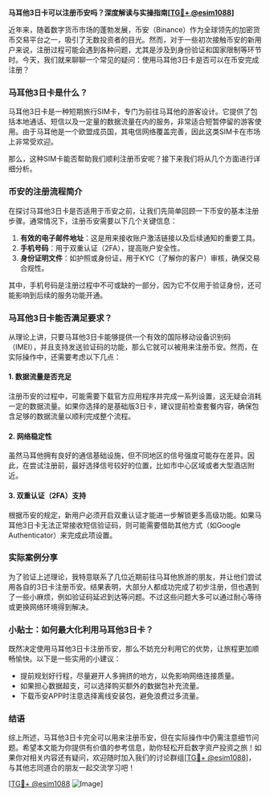 **马耳他3日卡可以注册币安吗？深度解读与实操指南[[TG💪+ @esim1088](https://t.me/s/esim1088)]**

近年来，随着数字货币市场的蓬勃发展，币安（Binance）作为全球领先的加密货币交易平台之一，吸引了无数投资者的目光。然而，对于一些初次接触币安的新用户来说，注册过程可能会遇到各种问题，尤其是涉及到身份验证和国家限制等环节时。今天，我们就来聊聊一个常见的疑问：使用马耳他3日卡是否可以在币安完成注册？

### 马耳他3日卡是什么？

马耳他3日卡是一种短期旅行SIM卡，专门为前往马耳他的游客设计。它提供了包括本地通话、短信以及一定量的数据流量在内的服务，非常适合短暂停留的游客使用。由于马耳他是一个欧盟成员国，其电信网络覆盖完善，因此这类SIM卡在市场上非常受欢迎。

那么，这种SIM卡能否帮助我们顺利注册币安呢？接下来我们将从几个方面进行详细分析。

### 币安的注册流程简介

在探讨马耳他3日卡是否适用于币安之前，让我们先简单回顾一下币安的基本注册步骤。通常情况下，注册币安需要以下几个关键信息：

1. **有效的电子邮件地址**：这是用来接收账户激活链接以及后续通知的重要工具。
2. **手机号码**：用于双重认证（2FA），提高账户安全性。
3. **身份证明文件**：如护照或身份证，用于KYC（了解你的客户）审核，确保交易合规性。

其中，手机号码是注册过程中不可或缺的一部分，因为它不仅用于验证身份，还可能影响到后续的服务功能开通。

### 马耳他3日卡能否满足要求？

从理论上讲，只要马耳他3日卡能够提供一个有效的国际移动设备识别码（IMEI），并且支持发送验证码的功能，那么它就可以被用来注册币安。然而，在实际操作中，还需要考虑以下几点：

#### 1. 数据流量是否充足
注册币安的过程中，可能需要下载官方应用程序并完成一系列设置，这无疑会消耗一定的数据流量。如果你选择的是基础版3日卡，建议提前检查套餐内容，确保包含足够的数据流量以顺利完成整个流程。

#### 2. 网络稳定性
虽然马耳他拥有良好的通信基础设施，但不同地区的信号强度可能存在差异。因此，在尝试注册前，最好选择信号较好的位置，比如市中心区域或者大型酒店附近。

#### 3. 双重认证（2FA）支持
根据币安的规定，新用户必须开启双重认证才能进一步解锁更多高级功能。如果马耳他3日卡无法正常接收短信验证码，则可能需要借助其他方式（如Google Authenticator）来完成此项设置。

### 实际案例分享

为了验证上述理论，我特意联系了几位近期前往马耳他旅游的朋友，并让他们尝试用各自的3日卡注册币安。结果表明，大部分人都成功完成了初步注册，但也遇到了一些小麻烦，例如验证码延迟到达等问题。不过这些问题大多可以通过耐心等待或更换网络环境得到解决。

### 小贴士：如何最大化利用马耳他3日卡？

既然决定使用马耳他3日卡注册币安，那么不妨充分利用它的优势，让旅程更加顺畅愉快。以下是一些实用的小建议：

- 提前规划好行程，尽量避开人多拥挤的地方，以免影响网络连接质量。
- 如果担心数据超支，可以选择购买额外的数据包补充流量。
- 下载币安APP时注意选择离线安装包，避免浪费过多流量。

### 结语

综上所述，马耳他3日卡完全可以用来注册币安，但在实际操作中仍需注意细节问题。希望本文能为你提供有价值的参考信息，助你轻松开启数字资产投资之旅！如果你对相关内容还有疑问，欢迎随时加入我们的讨论群组[[TG💪+ @esim1088](https://t.me/s/esim1088)]，与其他志同道合的朋友一起交流学习吧！

[[TG💪+ @esim1088](https://t.me/s/esim1088) ![Image](https://i.postimg.cc/4NQfJmqS/Snipaste-2025-05-13-00-14-12.png)]